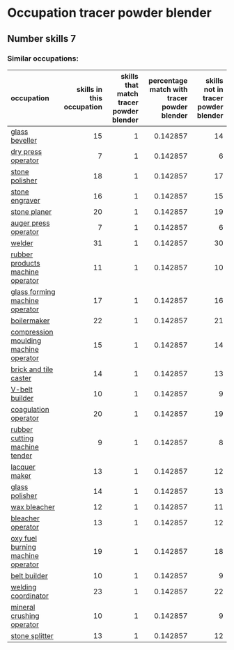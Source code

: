 # Occupation tracer powder blender
## Number skills 7
### Similar occupations:
| occupation                                                                        |   skills in this occupation |   skills that match tracer powder blender |   percentage match with tracer powder blender |   skills not in tracer powder blender |
|:----------------------------------------------------------------------------------|----------------------------:|------------------------------------------:|----------------------------------------------:|--------------------------------------:|
| [glass beveller](glass_beveller.md)                                               |                          15 |                                         1 |                                      0.142857 |                                    14 |
| [dry press operator](dry_press_operator.md)                                       |                           7 |                                         1 |                                      0.142857 |                                     6 |
| [stone polisher](stone_polisher.md)                                               |                          18 |                                         1 |                                      0.142857 |                                    17 |
| [stone engraver](stone_engraver.md)                                               |                          16 |                                         1 |                                      0.142857 |                                    15 |
| [stone planer](stone_planer.md)                                                   |                          20 |                                         1 |                                      0.142857 |                                    19 |
| [auger press operator](auger_press_operator.md)                                   |                           7 |                                         1 |                                      0.142857 |                                     6 |
| [welder](welder.md)                                                               |                          31 |                                         1 |                                      0.142857 |                                    30 |
| [rubber products machine operator](rubber_products_machine_operator.md)           |                          11 |                                         1 |                                      0.142857 |                                    10 |
| [glass forming machine operator](glass_forming_machine_operator.md)               |                          17 |                                         1 |                                      0.142857 |                                    16 |
| [boilermaker](boilermaker.md)                                                     |                          22 |                                         1 |                                      0.142857 |                                    21 |
| [compression moulding machine operator](compression_moulding_machine_operator.md) |                          15 |                                         1 |                                      0.142857 |                                    14 |
| [brick and tile caster](brick_and_tile_caster.md)                                 |                          14 |                                         1 |                                      0.142857 |                                    13 |
| [V-belt builder](V-belt_builder.md)                                               |                          10 |                                         1 |                                      0.142857 |                                     9 |
| [coagulation operator](coagulation_operator.md)                                   |                          20 |                                         1 |                                      0.142857 |                                    19 |
| [rubber cutting machine tender](rubber_cutting_machine_tender.md)                 |                           9 |                                         1 |                                      0.142857 |                                     8 |
| [lacquer maker](lacquer_maker.md)                                                 |                          13 |                                         1 |                                      0.142857 |                                    12 |
| [glass polisher](glass_polisher.md)                                               |                          14 |                                         1 |                                      0.142857 |                                    13 |
| [wax bleacher](wax_bleacher.md)                                                   |                          12 |                                         1 |                                      0.142857 |                                    11 |
| [bleacher operator](bleacher_operator.md)                                         |                          13 |                                         1 |                                      0.142857 |                                    12 |
| [oxy fuel burning machine operator](oxy_fuel_burning_machine_operator.md)         |                          19 |                                         1 |                                      0.142857 |                                    18 |
| [belt builder](belt_builder.md)                                                   |                          10 |                                         1 |                                      0.142857 |                                     9 |
| [welding coordinator](welding_coordinator.md)                                     |                          23 |                                         1 |                                      0.142857 |                                    22 |
| [mineral crushing operator](mineral_crushing_operator.md)                         |                          10 |                                         1 |                                      0.142857 |                                     9 |
| [stone splitter](stone_splitter.md)                                               |                          13 |                                         1 |                                      0.142857 |                                    12 |

